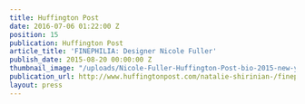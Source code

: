 ```yaml
---
title: Huffington Post
date: 2016-07-06 01:22:00 Z
position: 15
publication: Huffington Post
article_title: 'FINEPHILIA: Designer Nicole Fuller'
publish_date: 2015-08-20 00:00:00 Z
thumbnail_image: "/uploads/Nicole-Fuller-Huffington-Post-bio-2015-new-york-interior-designer-1.jpg"
publication_url: http://www.huffingtonpost.com/natalie-shirinian-/finephilia-designer-nicol_b_7919162.html
layout: press
---
```



